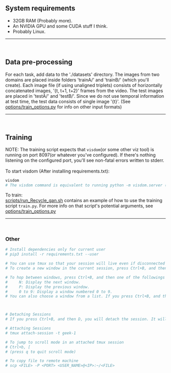 ## System requirements 
- 32GB RAM (Probably more).
- An NVIDIA GPU and some CUDA stuff I think.
- Probably Linux.

<hr>
<br>

## Data pre-processing 
For each task, add data to the './datasets' directory. The images from two domains are placed inside  folders 'trainA/' and 'trainB/' (which you'll create). Each image file (if using unaligned triplets) consists of horizontally concatenated images, '{t, t+1, t+2}' frames from the video. The test images are placed in 'testA/' and 'testB/'. Since we do not use temporal information at test time, the test data consists of single image '{t}'. (See [options/train_options.py](options/train_options.py) for info on other input formats)

<hr>
<br>

## Training
NOTE: The training script expects that ```visdom```(or some other viz tool) is running on port 8097(or whatever you've configured). If there's nothing listening on the configured port, you'll see non-fatal errors written to stderr.
<br><br>
To start visdom (After installing requirements.txt):
``` bash 
visdom
# The visdom command is equivalent to running python -m visdom.server (https://pypi.org/project/visdom/#setup)
```
To train:
<br>
[scripts/run_Recycle_gan.sh](scripts/run_Recycle_gan.sh) contains an example of how to use the training script ```train.py```. For more info on that script's potential arguments, see [options/train_options.py](options/train_options.py)

<hr>
<br>

### Other 
``` bash
# Install dependencies only for current user
# pip3 install -r requirements.txt --user

# You can use tmux so that your session will live even if disconnected (but not if you log out)
# To create a new window in the current session, press Ctrl+B, and then C. 

# To hop between windows, press Ctrl+B, and then one of the followings keys:
#     N: Display the next window.
#     P: Display the previous window.
#     0 to 9: Display a window numbered 0 to 9.
# You can also choose a window from a list. If you press Ctrl+B, and then W, a list of windows appears.



# Detaching Sessions
# If you press Ctrl+B, and then D, you will detach the session. It will continue to run in the background, but you won’t be able to see or interact with it.

# Attaching Sessions
# tmux attach-session -t geek-1

# To jump to scroll mode in an attached tmux session
# Ctrl+b, [
# (press q to quit scroll mode)

# To copy file to remote machine
# scp <FILE> -P <PORT> <USER_NAME>@<IP>:~/<FILE>
```
